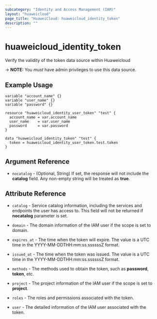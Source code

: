 ```yaml
---
subcategory: "Identity and Access Management (IAM)"
layout: "huaweicloud"
page_title: "HuaweiCloud: huaweicloud_identity_token"
description: ""
---
```


# huaweicloud_identity_token

Verify the validity of the token data source within Huaweicloud

-> **NOTE:** You *must* have admin privileges to use this data source.

## Example Usage

```hcl
variable "account_name" {}
variable "user_name" {}
variable "password" {}

resource "huaweicloud_identity_user_token" "test" {
  account_name = var.account_name
  user_name    = var.user_name
  password     = var.password
}

data "huaweicloud_identity_token" "test" {
  token = huaweicloud_identity_user_token.test.token
}
```

## Argument Reference

* `nocatalog` - (Optional, String) If set, the response will not include the **catalog** field. Any non-empty string will be treated as **true**.

## Attribute Reference

* `catalog` - Service catalog information, including the services and endpoints the user has access to. This field will not be returned if **nocatalog** parameter is set.

* `domain` - The domain information of the IAM user if the scope is set to domain.

* `expires_at` - The time when the token will expire. The value is a UTC time in the YYYY-MM-DDTHH:mm:ss.ssssssZ format.

* `issued_at` - The time when the token was issued. The value is a UTC time in the YYYY-MM-DDTHH:mm:ss.ssssssZ format.

* `methods` - The methods used to obtain the token, such as **password**, **token**, etc.

* `project` - The project information of the IAM user if the scope is set to **project**.

* `roles` - The roles and permissions associated with the token.

* `user` - The detailed information of the IAM user associated with the token.


